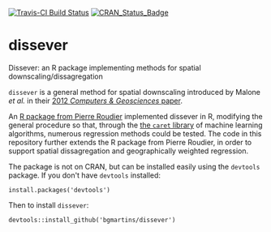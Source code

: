 [![Travis-CI Build Status](https://travis-ci.org/pierreroudier/dissever.svg?branch=master)](https://travis-ci.org/pierreroudier/dissever)
[![CRAN_Status_Badge](http://www.r-pkg.org/badges/version/dissever)](http://cran.r-project.org/web/packages/dissever)

# dissever
Dissever: an R package implementing methods for spatial downscaling/dissagregation

`dissever` is a general method for spatial downscaling introduced by Malone *et al.* in their [2012 *Computers & Geosciences* paper](http://www.sciencedirect.com/science/article/pii/S0098300411002895).

An [R package from Pierre Roudier](https://github.com/pierreroudier/dissever) implemented dissever in R, modifying the general procedure so that, through the  [the `caret` library](https://topepo.github.io/caret) of machine learning algorithms, numerous regression methods could be tested. The code in this repository further extends the R package from Pierre Roudier, in order to support spatial dissagregation and geographically weighted regression.

The package is not on CRAN, but can be installed easily using the `devtools` package. If you don't have `devtools` installed:

```
install.packages('devtools')
```

Then to install `dissever`:

```
devtools::install_github('bgmartins/dissever')
```


